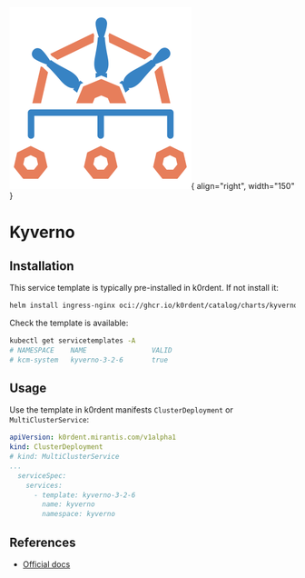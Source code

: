 ![logo](https://github.com/kyverno/kyverno/raw/main/img/logo.png){ align="right", width="150" }
# Kyverno

## Installation
This service template is typically pre-installed in k0rdent. If not
install it:
~~~bash
helm install ingress-nginx oci://ghcr.io/k0rdent/catalog/charts/kyverno-service-template -n kcm-system
~~~

Check the template is available:
~~~bash
kubectl get servicetemplates -A
# NAMESPACE    NAME                VALID
# kcm-system   kyverno-3-2-6       true
~~~

## Usage
Use the template in k0rdent manifests `ClusterDeployment` or `MultiClusterService`:
~~~yaml
apiVersion: k0rdent.mirantis.com/v1alpha1
kind: ClusterDeployment
# kind: MultiClusterService
...
  serviceSpec:
    services:
      - template: kyverno-3-2-6
        name: kyverno
        namespace: kyverno
~~~

## References
- [Official docs](https://kyverno.github.io/kyverno/)
